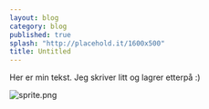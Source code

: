 ```yaml
---
layout: blog
category: blog
published: true
splash: "http://placehold.it/1600x500"
title: Untitled
---
```


Her er min tekst. Jeg skriver litt og lagrer etterpå :)

![sprite.png](/img/sprite.png)